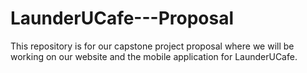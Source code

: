 # LaunderUCafe---Proposal
This repository is for our capstone project proposal where we will be working on our website and the mobile application for LaunderUCafe.
